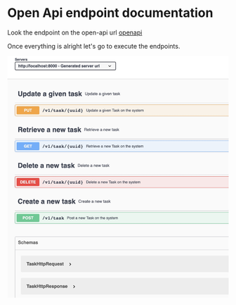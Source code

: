 # Open Api endpoint documentation

Look the endpoint on the open-api url [openapi](http://localhost:8000/swagger-ui/index.html)

Once everything is alright let's go to execute the endpoints.

![openapi](./_img/open-api.jpg)

